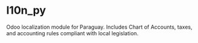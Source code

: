 # l10n_py
Odoo localization module for Paraguay. Includes Chart of Accounts, taxes, and accounting rules compliant with local legislation.
